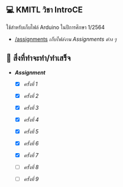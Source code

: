 ## 💻 KMITL วิชา IntroCE

ใช้สำหรับเก็บไฟล์ Arduino ในปีการศึกษา 1/2564

- [/assignments](https://github.com/KornYellow/kmitl-intro-to-ce/tree/main/assignments) _เก็บไฟล์งาน Assignments ต่าง ๆ_

## 📝 สิ่งที่ทำจะทำ/ทำเสร็จ

- **_Assignment_**
    - [x] _ครั้งที่ 1_
    - [x] _ครั้งที่ 2_
    - [x] _ครั้งที่ 3_
    - [x] _ครั้งที่ 4_
    - [x] _ครั้งที่ 5_
    - [x] _ครั้งที่ 6_
    - [x] _ครั้งที่ 7_
    - [ ] _ครั้งที่ 8_
    - [ ] _ครั้งที่ 9_

